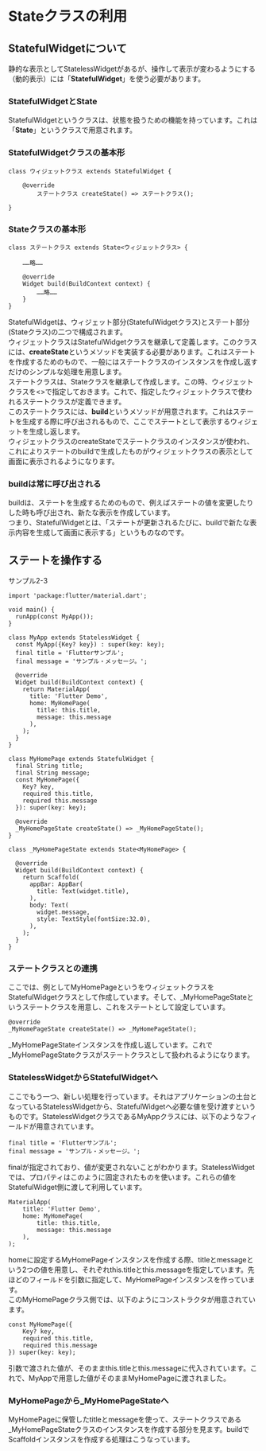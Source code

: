 # Stateクラスの利用
## StatefulWidgetについて
静的な表示としてStatelessWidgetがあるが、操作して表示が変わるようにする（動的表示）には「**StatefulWidget**」を使う必要があります。  
### StatefulWidgetとState
StatefulWidgetというクラスは、状態を扱うための機能を持っています。これは「**State**」というクラスで用意されます。
### StatefulWidgetクラスの基本形
```
class ウィジェットクラス extends StatefulWidget {

    @override
        ステートクラス createState() => ステートクラス();

}
```
### Stateクラスの基本形
```
class ステートクラス extends State<ウィジェットクラス> {

    ……略……

    @override
    Widget build(BuildContext context) {
        ……略……
    }
}
```
StatefulWidgetは、ウィジェット部分(StatefulWidgetクラス)とステート部分(Stateクラス)の二つで構成されます。  
ウィジェットクラスはStatefulWidgetクラスを継承して定義します。このクラスには、**createState**というメソッドを実装する必要があります。これはステートを作成するためのもので、一般にはステートクラスのインスタンスを作成し返すだけのシンプルな処理を用意します。  
ステートクラスは、Stateクラスを継承して作成します。この時、ウィジェットクラスを<>で指定しておきます。これで、指定したウィジェットクラスで使われるステートクラスが定義できます。  
このステートクラスには、**build**というメソッドが用意されます。これはステートを生成する際に呼び出されるもので、ここでステートとして表示するウィジェットを生成し返します。  
ウィジェットクラスのcreateStateでステートクラスのインスタンスが使われ、これによりステートのbuildで生成したものがウィジェットクラスの表示として画面に表示されるようになります。
### buildは常に呼び出される
buildは、ステートを生成するためのもので、例えばステートの値を変更したりした時も呼び出され、新たな表示を作成しています。  
つまり、StatefulWidgetとは、「ステートが更新されるたびに、buildで新たな表示内容を生成して画面に表示する」というものなのです。  
## ステートを操作する
サンプル2-3
```
import 'package:flutter/material.dart';

void main() {
  runApp(const MyApp());
}

class MyApp extends StatelessWidget {
  const MyApp({Key? key}) : super(key: key);
  final title = 'Flutterサンプル';
  final message = 'サンプル・メッセージ。';

  @override
  Widget build(BuildContext context) {
    return MaterialApp(
      title: 'Flutter Demo',
      home: MyHomePage(
        title: this.title,
        message: this.message
      ),
    );
  }
}

class MyHomePage extends StatefulWidget {
  final String title;
  final String message;
  const MyHomePage({
    Key? key,
    required this.title,
    required this.message
  }): super(key: key);

  @override
  _MyHomePageState createState() => _MyHomePageState();
}

class _MyHomePageState extends State<MyHomePage> {

  @override
  Widget build(BuildContext context) {
    return Scaffold(
      appBar: AppBar(
        title: Text(widget.title),
      ),
      body: Text(
        widget.message,
        style: TextStyle(fontSize:32.0),
      ),
    );
  }
}

```

### ステートクラスとの連携
ここでは、例としてMyHomePageというをウィジェットクラスをStatefulWidgetクラスとして作成しています。そして、_MyHomePageStateというステートクラスを用意し、これをステートとして設定しています。
```
@override
_MyHomePageState createState() => _MyHomePageState();
```
_MyHomePageStateインスタンスを作成し返しています。これで_MyHomePageStateクラスがステートクラスとして扱われるようになります。
### StatelessWidgetからStatefulWidgetへ
ここでもう一つ、新しい処理を行っています。それはアプリケーションの土台となっているStatelessWidgetから、StatefulWidgetへ必要な値を受け渡すというものです。StatelessWidgetクラスであるMyAppクラスには、以下のようなフィールドが用意されています。  
```
final title = 'Flutterサンプル';
final message = 'サンプル・メッセージ。';
```
finalが指定されており、値が変更されないことがわかります。StatelessWidgetでは、プロパティはこのように固定されたものを使います。これらの値をStatefulWidget側に渡して利用しています。
```
MaterialApp(
    title: 'Flutter Demo',
    home: MyHomePage(
        title: this.title,
        message: this.message
    ),
);
```
homeに設定するMyHomePageインスタンスを作成する際、titleとmessageという2つの値を用意し、それぞれthis.titleとthis.messageを指定しています。先ほどのフィールドを引数に指定して、MyHomePageインスタンスを作っています。  
このMyHomePageクラス側では、以下のようにコンストラクタが用意されています。
```
const MyHomePage({
    Key? key,
    required this.title,
    required this.message
}) super(key: key);
```
引数で渡された値が、そのままthis.titleとthis.messageに代入されています。これで、MyAppで用意した値がそのままMyHomePageに渡されました。  
### MyHomePageから_MyHomePageStateへ
MyHomePageに保管したtitleとmessageを使って、ステートクラスである_MyHomePageStateクラスのインスタンスを作成する部分を見ます。buildでScaffoldインスタンスを作成する処理はこうなっています。